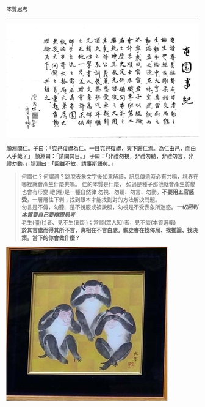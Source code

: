 本質思考

***

![屯園事紀](屯園.JPG)

顏淵問仁。子曰：「克己復禮為仁。一日克己復禮，天下歸仁焉。為仁由己，而由人乎哉？」
顏淵曰：「請問其目。」
子曰：「非禮勿視，非禮勿聽，非禮勿言，非禮勿動。」顏淵曰：「回雖不敏，請事斯語矣。」

> 何謂仁 ? 何謂禮 ? 
> 跳脫表象文字後如果解讀，訊息傳遞時必有共鳴，境界在哪裡就會產生什麼共鳴。
> 仁的本質是什麼， 如過是種子那他就會產生質變也會有形變
> 禮(理)是一種自然律
> 勿視、勿聽、勿言、勿動。**不要用五官感受**，一層層往下剝；找到跟本才能找到對的方法解決問題。<br>勿言是不傳，勿聽、是不說服或被說服，勿視是不受表象所迷惑。***一切回到本質要自己要辯證思考***<br>老生(僵化)者、見不生(創新)；常談(眾人知)者，見不談(本質邏輯)<br>**於其言處而得其所不言，真相在不言白處。觀史書在找佈局、找推論、找決策。當下的你會做什麼 ?**<br>
>
> 

![東照宮](img/東照宮-猴子.JPG)

